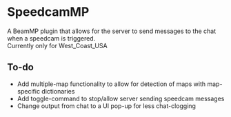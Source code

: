 # SpeedcamMP
A BeamMP plugin that allows for the server to send messages to the chat when a speedcam is triggered. <br />
Currently only for West_Coast_USA

## To-do
* Add multiple-map functionality to allow for detection of maps with map-specific dictionaries <br />
* Add toggle-command to stop/allow server sending speedcam messages <br />
* Change output from chat to a UI pop-up for less chat-clogging
